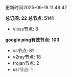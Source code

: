 更新时间2025-06-18 11:46:47

**总订阅: 22**
**总节点: 5141**
- vless节点: 8

**google ping有效节点: 103**
- ss节点: 82
- v2ray节点: 18
- trojan节点: 2
- ssr节点: 1
